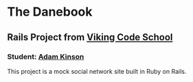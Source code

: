 The Danebook
============
Rails Project from [Viking Code School][1]
-------------------------------------


### Student: [Adam Kinson][2]

This project is a mock social network site built in Ruby on Rails.



[1]: http://www.vikingcodeschool.com/unit-7-intro-to-rails-and-deployment/assignment-danebook-goes-live
[2]: https://github.com/kinsona/assignment_danebook_goes_live